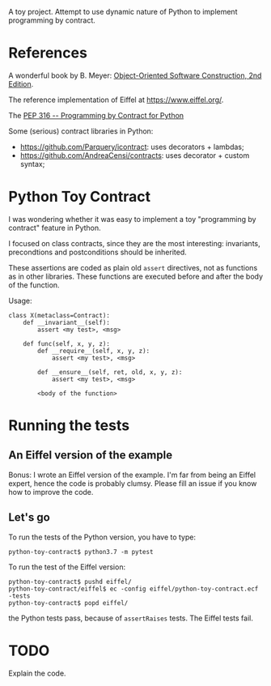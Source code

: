A toy project. Attempt to use dynamic nature of Python to implement 
programming by contract.

# References
A wonderful book by B. Meyer: [Object-Oriented Software Construction, 2nd Edition](https://www.eiffel.org/doc/eiffel/Object-Oriented_Software_Construction%2C_2nd_Edition).

The reference implementation of Eiffel at https://www.eiffel.org/.

The [PEP 316 -- Programming by Contract for Python](https://www.python.org/dev/peps/pep-0316/)

Some (serious) contract libraries in Python:
* https://github.com/Parquery/icontract: uses decorators + lambdas;
* https://github.com/AndreaCensi/contracts: uses decorator + custom syntax; 

# Python Toy Contract
I was wondering whether it was easy to implement a toy 
"programming by contract" feature in Python.

I focused on class contracts, since they are the most interesting: 
invariants, precondtions and postconditions should be inherited. 

These assertions are coded as plain old `assert` directives, not as
functions as in other libraries. These functions are executed before
and after the body of the function. 

Usage:

    class X(metaclass=Contract):
        def __invariant__(self):
            assert <my test>, <msg>

        def func(self, x, y, z):
            def __require__(self, x, y, z):
                assert <my test>, <msg>
                
            def __ensure__(self, ret, old, x, y, z):
                assert <my test>, <msg>

            <body of the function>
    

# Running the tests
## An Eiffel version of the example
Bonus: I wrote an Eiffel version of the example. I'm far from being an Eiffel 
expert, hence the code is probably clumsy. Please fill an issue if you know 
how to improve the code.

## Let's go
To run the tests of the Python version, you have to type:

    python-toy-contract$ python3.7 -m pytest
    
To run the test of the Eiffel version:

    python-toy-contract$ pushd eiffel/
    python-toy-contract/eiffel$ ec -config eiffel/python-toy-contract.ecf -tests
    python-toy-contract$ popd eiffel/
    
the Python tests pass, because of `assertRaises` tests. The Eiffel tests fail.

# TODO
Explain the code.    
